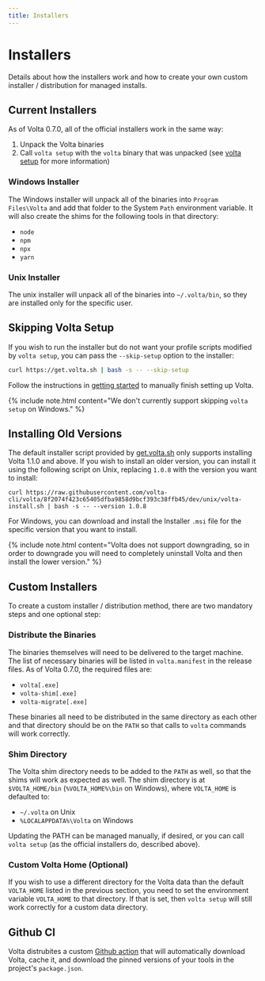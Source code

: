 ```yaml
---
title: Installers
---
```


# Installers

Details about how the installers work and how to create your own custom installer / distribution for managed installs.

## Current Installers

As of Volta 0.7.0, all of the official installers work in the same way:

1. Unpack the Volta binaries
2. Call `volta setup` with the `volta` binary that was unpacked (see [volta setup](/reference/setup) for more information)

### Windows Installer

The Windows installer will unpack all of the binaries into `Program Files\Volta` and add that folder to the System `Path` environment variable. It will also create the shims for the following tools in that directory:

* `node`
* `npm`
* `npx`
* `yarn`

### Unix Installer

The unix installer will unpack all of the binaries into `~/.volta/bin`, so they are installed only for the specific user.

## Skipping Volta Setup

If you wish to run the installer but do not want your profile scripts modified by `volta setup`, you can pass the `--skip-setup` option to the installer:

```bash
curl https://get.volta.sh | bash -s -- --skip-setup
```

Follow the instructions in [getting started](/guide/getting-started) to manually finish setting up Volta.

{% include note.html content="We don't currently support skipping <code>volta setup</code> on Windows." %}

## Installing Old Versions

The default installer script provided by [get.volta.sh](https://get.volta.sh) only supports installing Volta 1.1.0 and above. If you wish to install an older version, you can install it using the following script on Unix, replacing `1.0.8` with the version you want to install:

```
curl https://raw.githubusercontent.com/volta-cli/volta/8f2074f423c65405dfba9858d9bcf393c38ffb45/dev/unix/volta-install.sh | bash -s -- --version 1.0.8
```

For Windows, you can download and install the Installer `.msi` file for the specific version that you want to install.

{% include note.html content="Volta does not support downgrading, so in order to downgrade you will need to completely uninstall Volta and then install the lower version." %}

## Custom Installers

To create a custom installer / distribution method, there are two mandatory steps and one optional step:

### Distribute the Binaries

The binaries themselves will need to be delivered to the target machine. The list of necessary binaries will be listed in `volta.manifest` in the release files. As of Volta 0.7.0, the required files are:

* `volta[.exe]`
* `volta-shim[.exe]`
* `volta-migrate[.exe]`

These binaries all need to be distributed in the same directory as each other and that directory should be on the `PATH` so that calls to `volta` commands will work correctly.

### Shim Directory

The Volta shim directory needs to be added to the `PATH` as well, so that the shims will work as expected as well. The shim directory is at `$VOLTA_HOME/bin` (`%VOLTA_HOME%\bin` on Windows), where `VOLTA_HOME` is defaulted to:

* `~/.volta` on Unix
* `%LOCALAPPDATA%\Volta` on Windows

Updating the PATH can be managed manually, if desired, or you can call `volta setup` (as the official installers do, described above).

### Custom Volta Home (Optional)

If you wish to use a different directory for the Volta data than the default `VOLTA_HOME` listed in the previous section, you need to set the environment variable `VOLTA_HOME` to that directory. If that is set, then `volta setup` will still work correctly for a custom data directory.

## Github CI

Volta distrubites a custom [Github action](https://github.com/volta-cli/action) that will automatically download Volta, cache it, and download the pinned versions of your tools in the project's `package.json`.
